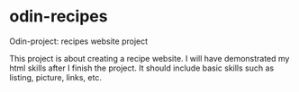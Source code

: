 # odin-recipes
Odin-project: recipes website project

This project is about creating a recipe website. I will have demonstrated my html skills after I finish the project. It should include basic skills such as listing, picture, links, etc.
